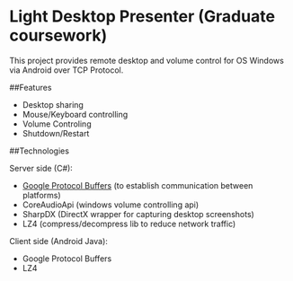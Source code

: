 Light Desktop Presenter (Graduate coursework)
=====================

This project provides remote desktop and volume control for OS Windows via Android over TCP Protocol.

##Features

* Desktop sharing
* Mouse/Keyboard controlling
* Volume Controling
* Shutdown/Restart

##Technologies

Server side (C#):
- [Google Protocol Buffers](https://developers.google.com/protocol-buffers/?hl=en) (to establish communication between platforms)
- CoreAudioApi (windows volume controlling api)
- SharpDX (DirectX wrapper for capturing desktop screenshots)
- LZ4 (compress/decompress lib to reduce network traffic)

Client side (Android Java):
- Google Protocol Buffers
- LZ4


